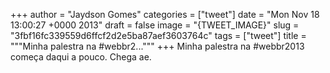 
+++
author = "Jaydson Gomes"
categories = ["tweet"]
date = "Mon Nov 18 13:00:27 +0000 2013"
draft = false
image = "{TWEET_IMAGE}"
slug = "3fbf16fc339559d6ffcf2d2e5ba87aef3603764c"
tags = ["tweet"]
title = """Minha palestra na #webbr2..."""
+++
Minha palestra na #webbr2013 começa daqui a pouco. Chega ae.
